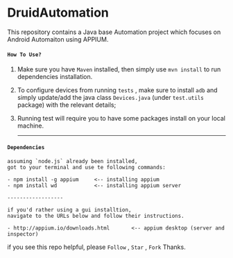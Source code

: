 # DruidAutomation

This repository contains a Java base Automation project which focuses on Android Automaiton using APPIUM.

#### `How To Use?`

1. Make sure you have `Maven` installed, then simply use `mvn install` to run dependencies installation.

2.  To configure devices from running `tests` , 
make sure to install `adb` and simply update/add the java class `Devices.java` (under `test.utils` package)
with the relevant details; 

3. Running test will require you to have some packages install on your local machine.
    
    ----- 
    
#### `Dependencies`
    assuming `node.js` already been installed, 
    got to your terminal and use te following commands:
    
    - npm install -g appium     <-- installing appium
    - npm install wd            <-- installing appium server
    
    ------------------
    
    if you'd rather using a gui installtion, 
    navigate to the URLs below and follow their instructions.
    
    - http://appium.io/downloads.html       <-- appium desktop (server and inspector) 
    

if you see this repo helpful, 
please `Follow` , `Star` , `Fork`
Thanks.